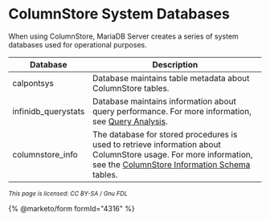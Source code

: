 # ColumnStore System Databases

When using ColumnStore, MariaDB Server creates a series of system databases used for operational purposes.

| Database             | Description                                                                                                                                                                                                               |
| -------------------- | ------------------------------------------------------------------------------------------------------------------------------------------------------------------------------------------------------------------------- |
| calpontsys           | Database maintains table metadata about ColumnStore tables.                                                                                                                                                               |
| infinidb\_querystats | Database maintains information about query performance. For more information, see [Query Analysis](../high-availability/analyzing-queries-in-columnstore.md).                                                             |
| columnstore\_info    | The database for stored procedures is used to retrieve information about ColumnStore usage. For more information, see the [ColumnStore Information Schema](../reference/columnstore-information-schema-tables.md) tables. |

<sub>_This page is licensed: CC BY-SA / Gnu FDL_</sub>

{% @marketo/form formId="4316" %}
